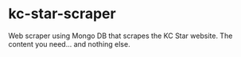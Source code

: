 # kc-star-scraper
Web scraper using Mongo DB that scrapes the KC Star website. The content you need... and nothing else.
